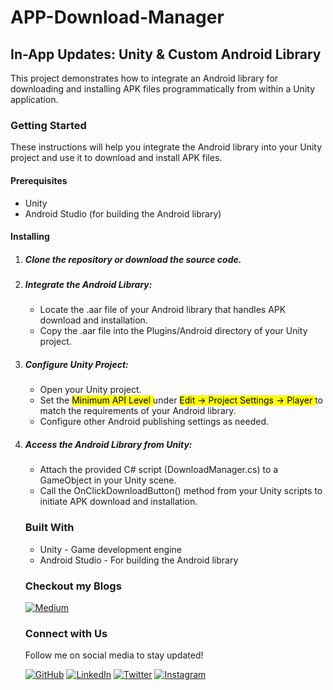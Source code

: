 # APP-Download-Manager

## In-App Updates: Unity & Custom Android Library
This project demonstrates how to integrate an Android library for downloading and installing APK files programmatically from within a Unity application.

### Getting Started
These instructions will help you integrate the Android library into your Unity project and use it to download and install APK files.

#### Prerequisites
<ul>
  <li>Unity</li>
  <li>Android Studio (for building the Android library)</li>
</ul>

#### Installing

<ol>
  <li><h5>Clone the repository or download the source code.</h5></li>
  <li><h5>Integrate the Android Library:</h5>
   <ul>
     <li>Locate the .aar file of your Android library that handles APK download and installation.</li>
     <li>Copy the .aar file into the Plugins/Android directory of your Unity project.</li>
   </ul>
  </li>
  <li><h5>Configure Unity Project:</h5>
   <ul>
     <li>Open your Unity project.</li>
     <li>Set the <mark> Minimum API Level </mark>  under <mark> Edit -> Project Settings -> Player </mark>  to match the requirements of your Android library.</li>
     <li>Configure other Android publishing settings as needed.</li>
   </ul>
  </li>
  <li><h5>Access the Android Library from Unity:</h5>
   <ul>
     <li>Attach the provided C# script (DownloadManager.cs) to a GameObject in your Unity scene.</li>
     <li>Call the OnClickDownloadButton() method from your Unity scripts to initiate APK download and installation.</li>
   </ul>
  </li>
</ul>

### Built With
<ul>
  <li>Unity - Game development engine</li>
  <li>Android Studio - For building the Android library</li>
</ul>

### Checkout my Blogs

[![Medium](https://img.shields.io/badge/Medium-000000?style=for-the-badge&logo=medium&logoColor=white&labelColor=000000&color=000000&shape=round)](https://agricha-13.medium.com/)

### Connect with Us

Follow me on social media to stay updated!

[![GitHub](https://img.shields.io/badge/GitHub-181717?style=for-the-badge&logo=github&logoColor=white&labelColor=181717&color=181717)](https://github.com/ag-richa-13)
[![LinkedIn](https://img.shields.io/badge/LinkedIn-0077B5?style=for-the-badge&logo=linkedin&logoColor=white&labelColor=0077B5&color=0077B5)](https://www.linkedin.com/in/ag-richa-13s/)
[![Twitter](https://img.shields.io/badge/Twitter-000000?style=for-the-badge&logo=x&logoColor=white&labelColor=000000&color=000000)](https://x.com/IMRichaAgrawal)
[![Instagram](https://img.shields.io/badge/Instagram-E4405F?style=for-the-badge&logo=instagram&logoColor=white&labelColor=E4405F&color=E4405F)](https://www.instagram.com/r.i._c_.h.a/)


